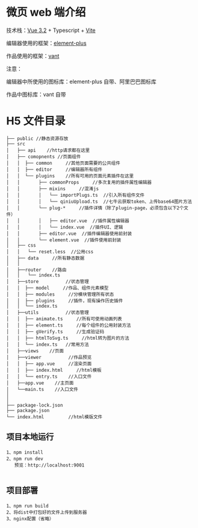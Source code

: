 # 微页 web 端介绍

技术栈：[Vue 3.2](https://v3.cn.vuejs.org/) + Typescript + [Vite](https://www.vitejs.net/)

编辑器使用的框架：[element-plus](https://element-plus.gitee.io/zh-CN/)

作品使用的框架：[vant](https://vant-contrib.gitee.io/vant/v3/#/zh-CN)

注意：

编辑器中所使用的图标库：element-plus 自带、阿里巴巴图标库

作品中图标库：vant 自带

# H5 文件目录

```
├── public //静态资源存放
├── src
│   ├── api    //http请求都在这里
│   ├── comopnents //页面组件
│   │  ├── common     //其他页面需要的公共组件
│   │  ├── editor     //编辑器所有组件
│   │  └── plugins    //所有可用的页面元素插件在这里
│   │       ├── commonProps     //多次复用的插件属性编辑器
│   │       ├── mixins     //混淆js
│   │       │   └── importPlugs.ts  //引入所有组件文件
│   │       │   └── qiniuUpload.ts  //七牛云获取token、上传base64图片方法
│   │       └── plug-*     //插件详情（除了plugin-page，必须包含以下2个文件）
│   │       │   ├── editor.vue  //插件属性编辑器
│   │       │   └── index.vue  //插件UI、逻辑
│   │       ├── editor.vue  //插件编辑器使用前封装
│   │       └── element.vue  //插件使用前封装
│   ├── css
│   │   └── reset.less  //公用css
│   ├── data     //所有静态数据
│   │
│   ├──router    //路由
│   │   └── index.ts
│   ├──store          //状态管理
│   │  ├── model     //作品、组件元素模型
│   │  ├── modules     //分模块管理所有状态
│   │  ├── plugins     //插件，现有操作历史插件
│   │  └── index.ts
│   ├──utils          //状态管理
│   │  ├── animate.ts     //所有可使用动画列表
│   │  ├── element.ts     //每个组件的公用封装方法
│   │  ├── gVerify.ts     //生成验证码
│   │  ├── htmlToSvg.ts     //html转为图片的方法
│   │  └── index.ts   //常用方法
│   ├──views    //页面
│   ├──viewer          //作品预览
│   │  ├── app.vue     //渲染页面
│   │  ├── index.html     //html模板
│   │  └── entry.ts    //入口文件
│   ├──app.vue    //主页面
│   └──main.ts    //入口文件
│
│
├── package-lock.json
├── package.json
└── index.html         //html模版文件
```

## 项目本地运行

```
1、npm install
2、npm run dev
   预览：http://localhost:9001


```

## 项目部署

```
1、npm run build
2、将dist中打包好的文件上传到服务器
3、nginx配置（省略）


```
